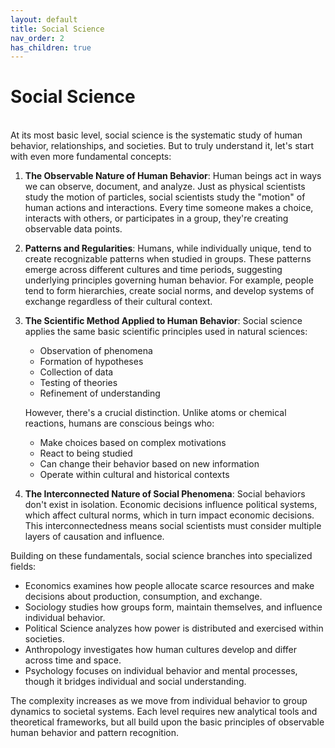 ```yaml
---
layout: default
title: Social Science
nav_order: 2
has_children: true
---
```


# **Social Science**
<br/>
At its most basic level, social science is the systematic study of human behavior, relationships, and societies. But to truly understand it, let's start with even more fundamental concepts:

  1. **The Observable Nature of Human Behavior**: Human beings act in ways we can observe, document, and analyze. Just as physical scientists study the motion of particles, social scientists study the "motion" of human actions and interactions. Every time someone makes a choice, interacts with others, or participates in a group, they're creating observable data points.

  2. **Patterns and Regularities**: Humans, while individually unique, tend to create recognizable patterns when studied in groups. These patterns emerge across different cultures and time periods, suggesting underlying principles governing human behavior. For example, people tend to form hierarchies, create social norms, and develop systems of exchange regardless of their cultural context.

  3. **The Scientific Method Applied to Human Behavior**: Social science applies the same basic scientific principles used in natural sciences:
      - Observation of phenomena
      - Formation of hypotheses
      - Collection of data
      - Testing of theories
      - Refinement of understanding

     However, there's a crucial distinction. Unlike atoms or chemical reactions, humans are conscious beings who:
        - Make choices based on complex motivations
        - React to being studied
        - Can change their behavior based on new information
        - Operate within cultural and historical contexts

  4. **The Interconnected Nature of Social Phenomena**: Social behaviors don't exist in isolation. Economic decisions influence political systems, which affect cultural norms, which in turn impact economic decisions. This interconnectedness means social scientists must consider multiple layers of causation and influence.

Building on these fundamentals, social science branches into specialized fields:
  - Economics examines how people allocate scarce resources and make decisions about production, consumption, and exchange.
  - Sociology studies how groups form, maintain themselves, and influence individual behavior.
  - Political Science analyzes how power is distributed and exercised within societies.
  - Anthropology investigates how human cultures develop and differ across time and space.
  - Psychology focuses on individual behavior and mental processes, though it bridges individual and social understanding.

The complexity increases as we move from individual behavior to group dynamics to societal systems. Each level requires new analytical tools and theoretical frameworks, but all build upon the basic principles of observable human behavior and pattern recognition.
